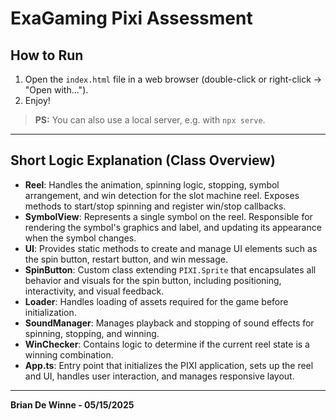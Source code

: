 # ExaGaming Pixi Assessment

## How to Run

1. Open the `index.html` file in a web browser (double-click or right-click → "Open with...").
2. Enjoy!

> **PS:** You can also use a local server, e.g. with `npx serve`.

---

## Short Logic Explanation (Class Overview)

- **Reel**: Handles the animation, spinning logic, stopping, symbol arrangement, and win detection for the slot machine reel. Exposes methods to start/stop spinning and register win/stop callbacks.
- **SymbolView**: Represents a single symbol on the reel. Responsible for rendering the symbol's graphics and label, and updating its appearance when the symbol changes.
- **UI**: Provides static methods to create and manage UI elements such as the spin button, restart button, and win message.
- **SpinButton**: Custom class extending `PIXI.Sprite` that encapsulates all behavior and visuals for the spin button, including positioning, interactivity, and visual feedback.
- **Loader**: Handles loading of assets required for the game before initialization.
- **SoundManager**: Manages playback and stopping of sound effects for spinning, stopping, and winning.
- **WinChecker**: Contains logic to determine if the current reel state is a winning combination.
- **App.ts**: Entry point that initializes the PIXI application, sets up the reel and UI, handles user interaction, and manages responsive layout.

---

**Brian De Winne - 05/15/2025**
